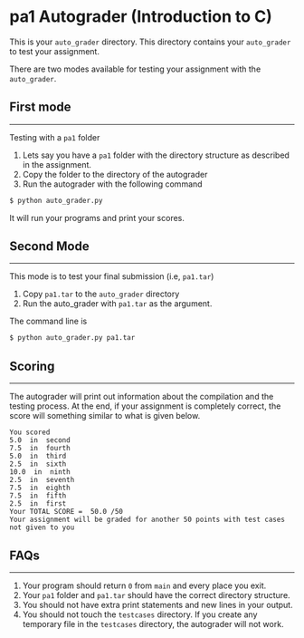 # pa1 Autograder (Introduction to C)

This is your `auto_grader` directory. This directory contains your
`auto_grader` to test your assignment.

There are two modes available for testing your assignment with the
`auto_grader`.

## First mode
--- 

Testing with a `pa1` folder

1. Lets say you have a `pa1` folder with the directory structure as described in the assignment.
2. Copy the folder to the directory of the autograder
3. Run the autograder with the following command
```sh
$ python auto_grader.py 
```

It will run your programs and print your scores.

## Second Mode
---

This mode is to test your final submission (i.e, `pa1.tar`)

1. Copy `pa1.tar` to the `auto_grader` directory
2. Run the auto_grader with `pa1.tar` as the argument.

The command line is 
```sh
$ python auto_grader.py pa1.tar
```

## Scoring
---

The autograder will print out information about the compilation and
the testing process.  At the end, if your assignment is completely
correct, the score will something similar to what is given below.

```
You scored 
5.0  in  second
7.5  in  fourth
5.0  in  third
2.5  in  sixth
10.0  in  ninth
2.5  in  seventh
7.5  in  eighth
7.5  in  fifth
2.5  in  first
Your TOTAL SCORE =  50.0 /50
Your assignment will be graded for another 50 points with test cases not given to you
```

## FAQs
---
1. Your program should return `0` from `main` and every place you exit.
2. Your `pa1` folder and `pa1.tar` should have the correct directory structure.
3. You should not have extra print statements and new lines in your output.
4. You should not touch the `testcases` directory. If you create any
temporary file in the `testcases` directory, the autograder will not
work.
